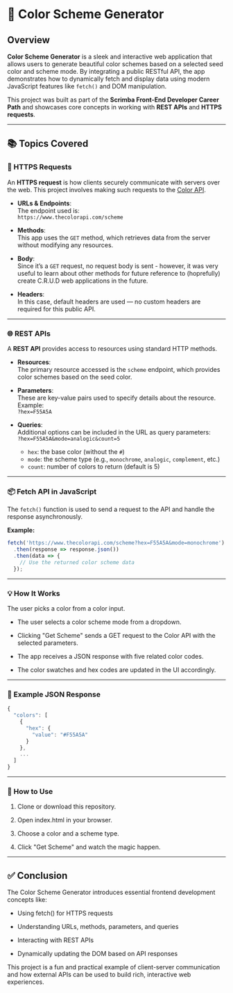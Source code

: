 # 🎨 Color Scheme Generator

## Overview

**Color Scheme Generator** is a sleek and interactive web application that allows users to generate beautiful color schemes based on a selected seed color and scheme mode. By integrating a public RESTful API, the app demonstrates how to dynamically fetch and display data using modern JavaScript features like `fetch()` and DOM manipulation.

This project was built as part of the **Scrimba Front-End Developer Career Path** and showcases core concepts in working with **REST APIs** and **HTTPS requests**.

---

## 📚 Topics Covered

### 🔐 HTTPS Requests

An **HTTPS request** is how clients securely communicate with servers over the web. This project involves making such requests to the [Color API](https://www.thecolorapi.com/).

- **URLs & Endpoints**:  
  The endpoint used is:  
  `https://www.thecolorapi.com/scheme`

- **Methods**:  
  This app uses the `GET` method, which retrieves data from the server without modifying any resources.

- **Body**:  
  Since it’s a `GET` request, no request body is sent - however, it was very useful to learn about other methods for future reference to (hoprefully) create C.R.U.D web applications in the future.

- **Headers**:  
  In this case, default headers are used — no custom headers are required for this public API.

---

### 🌐 REST APIs

A **REST API** provides access to resources using standard HTTP methods.

- **Resources**:  
  The primary resource accessed is the `scheme` endpoint, which provides color schemes based on the seed color.

- **Parameters**:  
  These are key-value pairs used to specify details about the resource. Example:  
  `?hex=F55A5A`

- **Queries**:  
  Additional options can be included in the URL as query parameters:  
  `?hex=F55A5A&mode=analogic&count=5`

  - `hex`: the base color (without the `#`)
  - `mode`: the scheme type (e.g., `monochrome`, `analogic`, `complement`, etc.)
  - `count`: number of colors to return (default is 5)

---

### 📦 Fetch API in JavaScript

The `fetch()` function is used to send a request to the API and handle the response asynchronously.

**Example:**
```js
fetch('https://www.thecolorapi.com/scheme?hex=F55A5A&mode=monochrome')
  .then(response => response.json())
  .then(data => {
    // Use the returned color scheme data
  });
```
---

### 💡 How It Works
The user picks a color from a color input.

- The user selects a color scheme mode from a dropdown.

- Clicking "Get Scheme" sends a GET request to the Color API with the selected parameters.

- The app receives a JSON response with five related color codes.

- The color swatches and hex codes are updated in the UI accordingly.

--- 

### 🧪 Example JSON Response

```js
{
  "colors": [
    {
      "hex": {
        "value": "#F55A5A"
      }
    },
    ...
  ]
}
```
--- 

### 🚀 How to Use

1. Clone or download this repository.

2. Open index.html in your browser.

3. Choose a color and a scheme type.

4. Click "Get Scheme" and watch the magic happen.

--- 

## ✅ Conclusion
The Color Scheme Generator introduces essential frontend development concepts like:

- Using fetch() for HTTPS requests

- Understanding URLs, methods, parameters, and queries

- Interacting with REST APIs

- Dynamically updating the DOM based on API responses

This project is a fun and practical example of client-server communication and how external APIs can be used to build rich, interactive web experiences.
